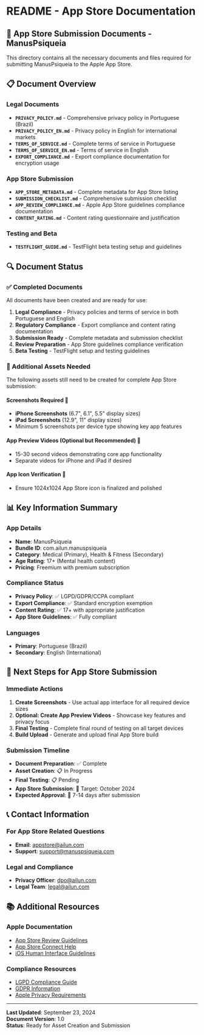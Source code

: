 # README - App Store Documentation

## 📱 App Store Submission Documents - ManusPsiqueia

This directory contains all the necessary documents and files required for submitting ManusPsiqueia to the Apple App Store.

## 📋 Document Overview

### Legal Documents
- **`PRIVACY_POLICY.md`** - Comprehensive privacy policy in Portuguese (Brazil)
- **`PRIVACY_POLICY_EN.md`** - Privacy policy in English for international markets
- **`TERMS_OF_SERVICE.md`** - Complete terms of service in Portuguese
- **`TERMS_OF_SERVICE_EN.md`** - Terms of service in English
- **`EXPORT_COMPLIANCE.md`** - Export compliance documentation for encryption usage

### App Store Submission
- **`APP_STORE_METADATA.md`** - Complete metadata for App Store listing
- **`SUBMISSION_CHECKLIST.md`** - Comprehensive submission checklist
- **`APP_REVIEW_COMPLIANCE.md`** - Apple App Store guidelines compliance documentation
- **`CONTENT_RATING.md`** - Content rating questionnaire and justification

### Testing and Beta
- **`TESTFLIGHT_GUIDE.md`** - TestFlight beta testing setup and guidelines

## 🔍 Document Status

### ✅ Completed Documents
All documents have been created and are ready for use:

1. **Legal Compliance** - Privacy policies and terms of service in both Portuguese and English
2. **Regulatory Compliance** - Export compliance and content rating documentation
3. **Submission Ready** - Complete metadata and submission checklist
4. **Review Preparation** - App Store guidelines compliance verification
5. **Beta Testing** - TestFlight setup and testing guidelines

### 📝 Additional Assets Needed

The following assets still need to be created for complete App Store submission:

#### Screenshots Required 📸
- **iPhone Screenshots** (6.7", 6.1", 5.5" display sizes)
- **iPad Screenshots** (12.9", 11" display sizes)
- Minimum 5 screenshots per device type showing key app features

#### App Preview Videos (Optional but Recommended) 🎥
- 15-30 second videos demonstrating core app functionality
- Separate videos for iPhone and iPad if desired

#### App Icon Verification 🎨
- Ensure 1024x1024 App Store icon is finalized and polished

## 📊 Key Information Summary

### App Details
- **Name**: ManusPsiqueia
- **Bundle ID**: com.ailun.manuspsiqueia
- **Category**: Medical (Primary), Health & Fitness (Secondary)
- **Age Rating**: 17+ (Mental health content)
- **Pricing**: Freemium with premium subscription

### Compliance Status
- **Privacy Policy**: ✅ LGPD/GDPR/CCPA compliant
- **Export Compliance**: ✅ Standard encryption exemption
- **Content Rating**: ✅ 17+ with appropriate justification
- **App Store Guidelines**: ✅ Fully compliant

### Languages
- **Primary**: Portuguese (Brazil)
- **Secondary**: English (International)

## 🚀 Next Steps for App Store Submission

### Immediate Actions
1. **Create Screenshots** - Use actual app interface for all required device sizes
2. **Optional: Create App Preview Videos** - Showcase key features and privacy focus
3. **Final Testing** - Complete final round of testing on all target devices
4. **Build Upload** - Generate and upload final App Store build

### Submission Timeline
- **Document Preparation**: ✅ Complete
- **Asset Creation**: 📋 In Progress
- **Final Testing**: 📋 Pending
- **App Store Submission**: 📅 Target: October 2024
- **Expected Approval**: 📅 7-14 days after submission

## 📞 Contact Information

### For App Store Related Questions
- **Email**: appstore@ailun.com
- **Support**: support@manuspsiqueia.com

### Legal and Compliance
- **Privacy Officer**: dpo@ailun.com
- **Legal Team**: legal@ailun.com

## 📚 Additional Resources

### Apple Documentation
- [App Store Review Guidelines](https://developer.apple.com/app-store/review/guidelines/)
- [App Store Connect Help](https://help.apple.com/app-store-connect/)
- [iOS Human Interface Guidelines](https://developer.apple.com/design/human-interface-guidelines/ios)

### Compliance Resources
- [LGPD Compliance Guide](https://www.gov.br/cidadania/pt-br/acesso-a-informacao/lgpd)
- [GDPR Information](https://gdpr.eu/)
- [Apple Privacy Requirements](https://developer.apple.com/app-store/app-privacy-details/)

---

**Last Updated**: September 23, 2024  
**Document Version**: 1.0  
**Status**: Ready for Asset Creation and Submission